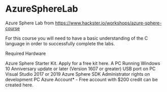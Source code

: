 # AzureSphereLab
Azure Sphere Lab from https://www.hackster.io/workshops/azure-sphere-course

For this course you will need to have a basic understanding of the C language in order to successfully complete the labs.

Required Hardware

Azure Sphere Starter Kit. Apply for a free kit here.
A PC Running Windows 10 Anniversary update or later (Version 1607 or greater)
USB port on PC
Visual Studio 2017 or 2019
Azure Sphere SDK
Administrator rights on development PC
Azure Account* - Free account with $200 credit can be created here.
